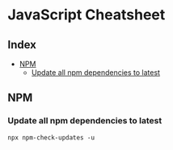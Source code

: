 # JavaScript Cheatsheet

## Index

 * [NPM](#NPM)
   * [Update all npm dependencies to latest](#Update-all-npm-dependencies-to-latest)

## NPM

### Update all npm dependencies to latest

```console
npx npm-check-updates -u
```
